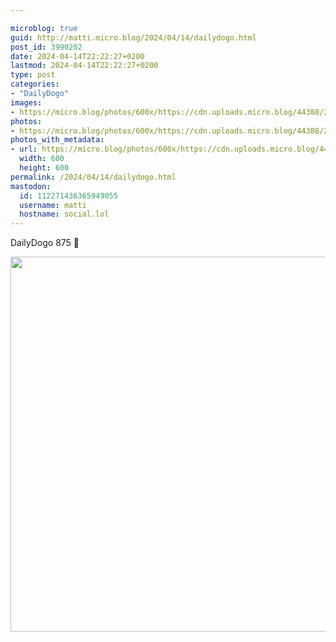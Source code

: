 ```yaml
---

microblog: true
guid: http://matti.micro.blog/2024/04/14/dailydogo.html
post_id: 3990202
date: 2024-04-14T22:22:27+0200
lastmod: 2024-04-14T22:22:27+0200
type: post
categories:
- "DailyDogo"
images:
- https://micro.blog/photos/600x/https://cdn.uploads.micro.blog/44388/2024/fe2c0e1acb494fa7917918ecd0ad9a64.jpg
photos:
- https://micro.blog/photos/600x/https://cdn.uploads.micro.blog/44388/2024/fe2c0e1acb494fa7917918ecd0ad9a64.jpg
photos_with_metadata:
- url: https://micro.blog/photos/600x/https://cdn.uploads.micro.blog/44388/2024/fe2c0e1acb494fa7917918ecd0ad9a64.jpg
  width: 600
  height: 600
permalink: /2024/04/14/dailydogo.html
mastodon:
  id: 112271436365949055
  username: matti
  hostname: social.lol
---
```

DailyDogo 875 🐶

<img src="/media/uploads/2024/fe2c0e1acb494fa7917918ecd0ad9a64.jpg" width="600" height="600" alt="" />
